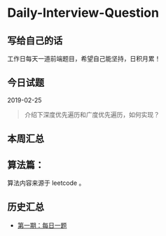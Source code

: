 # Daily-Interview-Question


## 写给自己的话

工作日每天一道前端题目，希望自己能坚持，日积月累！


## 今日试题

2019-02-25

> 介绍下深度优先遍历和广度优先遍历，如何实现？


## 本周汇总

## 算法篇：

算法内容来源于 leetcode 。


## 历史汇总

* [第一期：每日一题](./phase/01.md)

